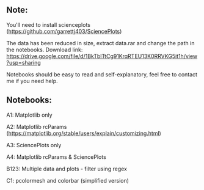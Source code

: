 ## Note:
You'll need to install scienceplots (https://github.com/garrettj403/SciencePlots)

The data has been reduced in size, extract data.rar and change the path in the notebooks. Download link: https://drive.google.com/file/d/1BkTblTtCg91KrqRTEU13K0RRVKG5it1h/view?usp=sharing

Notebooks should be easy to read and self-explanatory, feel free to contact me if you need help.

## Notebooks:
A1: Matplotlib only

A2: Matplotlib rcParams (https://matplotlib.org/stable/users/explain/customizing.html)

A3: SciencePlots only

A4: Matplotlib rcParams & SciencePlots

B123: Multiple data and plots - filter using regex

C1: pcolormesh and colorbar (simplified version)
